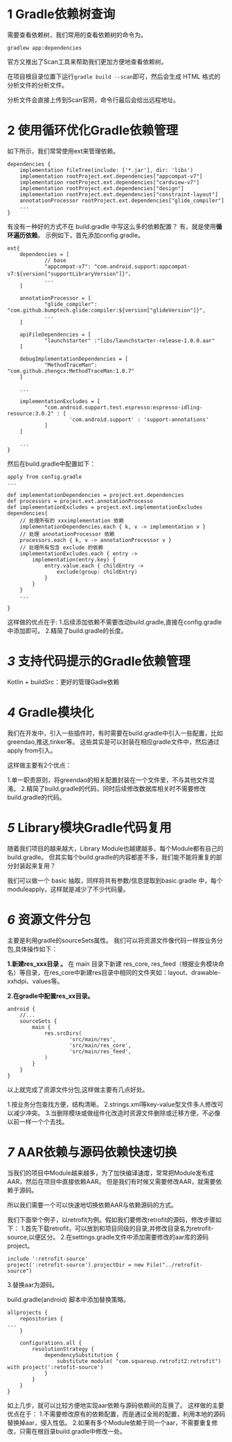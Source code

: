 # 1 Gradle依赖树查询

需要查看依赖树，我们常用的查看依赖树的命令为。

```
gradlew app:dependencies
```

官方又推出了Scan工具来帮助我们更加方便地查看依赖树。

在项目根目录位置下运行`gradle build --scan`即可，然后会生成 HTML 格式的分析文件的分析文件。

分析文件会直接上传到Scan官网，命令行最后会给出远程地址。



# 2 使用循环优化Gradle依赖管理

如下所示，我们常常使用ext来管理依赖。

```
dependencies {
    implementation fileTree(include: ['*.jar'], dir: 'libs')
    implementation rootProject.ext.dependencies["appcompat-v7"]
    implementation rootProject.ext.dependencies["cardview-v7"]
    implementation rootProject.ext.dependencies["design"]
    implementation rootProject.ext.dependencies["constraint-layout"]
    annotationProcessor rootProject.ext.dependencies["glide_compiler"]
    ...
}
```

有没有一种好的方式不在 build.gradle 中写这么多的依赖配置？
有，就是使用**循环遍历依赖**。
示例如下，首先添加config.gradle。

```
ext{
    dependencies = [
            // base
            "appcompat-v7": "com.android.support:appcompat-v7:${version["supportLibraryVersion"]}"，
            ...
    ]

    annotationProcessor = [
            "glide_compiler": "com.github.bumptech.glide:compiler:${version["glideVersion"]}",
            ...
    ]

    apiFileDependencies = [
            "launchstarter" :"libs/launchstarter-release-1.0.0.aar"
    ]

    debugImplementationDependencies = [
            "MethodTraceMan": "com.github.zhengcx:MethodTraceMan:1.0.7"
    ]

    ...

    implementationExcludes = [
            "com.android.support.test.espresso:espresso-idling-resource:3.0.2" : [
                    'com.android.support' : 'support-annotations'
            ]
    ]

    ...
}
```

然后在build.gradle中配置如下：

```
apply from config.gradle
...

def implementationDependencies = project.ext.dependencies
def processors = project.ext.annotationProcesso
def implementationExcludes = project.ext.implementationExcludes
dependencies{
    // 处理所有的 xxximplementation 依赖
    implementationDependencies.each { k, v -> implementation v }   
    // 处理 annotationProcessor 依赖
    processors.each { k, v -> annotationProcessor v }
    // 处理所有包含 exclude 的依赖
    implementationExcludes.each { entry ->
        implementation(entry.key) {
            entry.value.each { childEntry ->
                exclude(group: childEntry)
            }
        }
    }
    ...

}
```

这样做的优点在于:
1.后续添加依赖不需要改动build.gradle,直接在config.gradle中添加即可。
2.精简了build.gradle的长度。



# *3* 支持代码提示的Gradle依赖管理

Kotlin + buildSrc：更好的管理Gadle依赖



# *4* Gradle模块化

我们在开发中，引入一些插件时，有时需要在build.gradle中引入一些配置，比如greendao,推送,tinker等。
这些其实是可以封装在相应gradle文件中，然后通过apply from引入。

这样做主要有2个优点：

1.单一职责原则，将greendao的相关配置封装在一个文件里，不与其他文件混淆。
2.精简了build.gradle的代码，同时后续修改数据库相关时不需要修改build.gradle的代码。



# *5* Library模块Gradle代码复用

随着我们项目的越来越大，Library Module也越建越多，每个Module都有自己的build.gradle。
但其实每个build.gradle的内容都差不多，我们能不能将重复的部分封装起来复用？

我们可以做一个 basic 抽取，同样将共有参数/信息提取到basic.gradle 中，每个 moduleapply，这样就是减少了不少代码量。



# *6* 资源文件分包

主要是利用gradle的sourceSets属性。
我们可以将资源文件像代码一样按业务分包,具体操作如下：

**1.新建res_xxx目录 。**
在 main 目录下新建 res_core, res_feed（根据业务模块命名）等目录，在res_core中新建res目录中相同的文件夹如：layout、drawable-xxhdpi、values等。

**2.在gradle中配置res_xx目录。**

```
android {
    //...
    sourceSets {
        main {
            res.srcDirs(
                    'src/main/res',
                    'src/main/res_core',
                    'src/main/res_feed',
            )
        }
    }
}
```

以上就完成了资源文件分包,这样做主要有几点好处。

1.按业务分包查找方便，结构清晰。
2.strings.xml等key-value型文件多人修改可以减少冲突。
3.当删除模块或做组件化改造时资源文件删除或迁移方便，不必像以前一样一个个去找。



# *7* AAR依赖与源码依赖快速切换

当我们的项目中Module越来越多，为了加快编译速度，常常把Module发布成AAR，然后在项目中直接依赖AAR。
但是我们有时候又需要修改AAR，就需要依赖于源码。

所以我们需要一个可以快速地切换依赖AAR与依赖源码的方式。

我们下面举个例子，以retrofit为例。假如我们要修改retrofit的源码，修改步骤如下：
1.首先下载retrofit，可以放到和项目同级的目录,并修改目录名为retrofit-source,以便区分。
2.在settings.gradle文件中添加需要修改的aar库的源码project。

```
include ':retrofit-source'
project(':retrofit-source').projectDir = new File("../retrofit-source")
```

3.替换aar为源码。

build.gradle(android) 脚本中添加替换策略。

```
allprojects {
    repositories {
...
    }

    configurations.all {
        resolutionStrategy {
            dependencySubstitution {
                substitute module( "com.squareup.retrofit2:retrofit") with project(':retofit-source')
            }
        }
    }
}
```

如上几步，就可以比较方便地实现aar依赖与源码依赖间的互换了。
这样做的主要优点在于：
1.不需要修改原有的依赖配置，而是通过全局的配置，利用本地的源码替换掉aar，侵入性低。
2.如果有多个Module依赖于同一个aar，不需要重复修改，只需在根目录build.gradle中修改一处。